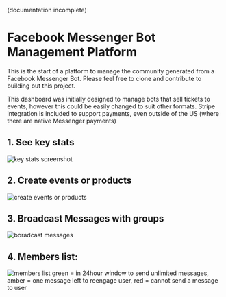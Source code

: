 (documentation incomplete)
# Facebook Messenger Bot Management Platform 

This is the start of a platform to manage the community generated from a Facebook Messenger Bot. Please feel free to clone and contribute to building out this project.

This dashboard was initially designed to manage bots that sell tickets to events, however this could be easily changed to suit other formats. Stripe integration is included to support payments, even outside of the US (where there are native Messenger payments)


## 1. See key stats 
![key stats screenshot](https://snag.gy/DBy8rZ.jpg)

## 2. Create events or products
![create events or products](https://snag.gy/opjyqT.jpg)

## 3. Broadcast Messages with groups
![boradcast messages](https://snag.gy/3AxG4S.jpg)

## 4. Members list:
![members list](https://snag.gy/c9uTLd.jpg)
green = in 24hour window to send unlimited messages, amber = one message left to reengage user, red = cannot send a message to user

